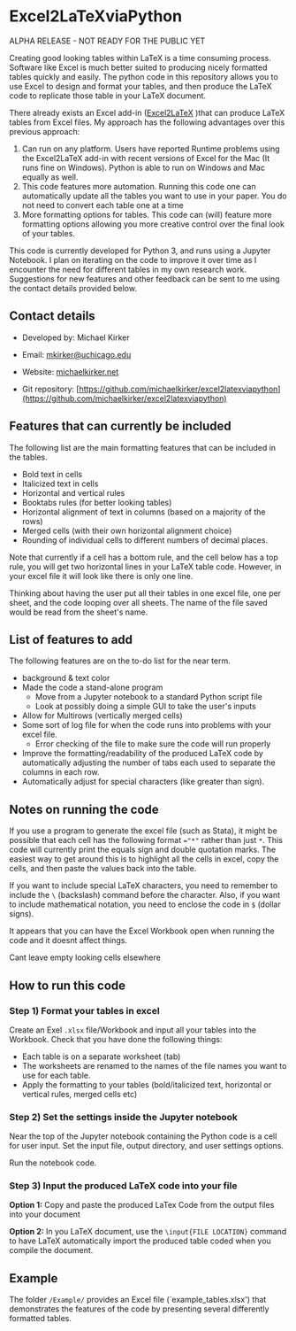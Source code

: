 # Excel2LaTeXviaPython #

ALPHA RELEASE - NOT READY FOR THE PUBLIC YET

Creating good looking tables within LaTeX is a time consuming process. Software like Excel is much better suited to producing nicely formatted tables quickly and easily. The python code in this repository allows you to use Excel to design and format your tables, and then produce the LaTeX code to replicate those table in your LaTeX document.

There already exists an Excel add-in ([Excel2LaTeX](https://www.ctan.org/tex-archive/support/excel2latex/) )that can produce LaTeX tables from Excel files. My approach has the following advantages over this previous approach:

1. Can run on any platform. Users have reported Runtime problems using the Excel2LaTeX add-in with recent versions of Excel for the Mac (It runs fine on Windows). Python is able to run on Windows and Mac equally as well. 
2. This code features more automation. Running this code one can automatically update all the tables you want to use in your paper. You do not need to convert each table one at a time
3. More formatting options for tables. This code can (will) feature more formatting options allowing you more creative control over the final look of your tables.

This code is currently developed for Python 3, and runs using a Jupyter Notebook. I plan on iterating on the code to improve it over time as I encounter the need for different tables in my own research work. Suggestions for new features and other feedback can be sent to me using the contact details provided below.



## Contact details ##

* Developed by: Michael Kirker

* Email: <mkirker@uchicago.edu>

* Website: [michaelkirker.net](http://michaelkirker.net)

* Git repository: [https://github.com/michaelkirker/excel2latexviapython](https://github.com/michaelkirker/excel2latexviapython)


## Features that can currently be included ##

The following list are the main formatting features that can be included in the tables.

- Bold text in cells
- Italicized text in cells
- Horizontal and vertical rules
- Booktabs rules (for better looking tables)
- Horizontal alignment of text in columns (based on a majority of the rows)
- Merged cells (with their own horizontal alignment choice)
- Rounding of individual cells to different numbers of decimal places.

Note that currently if a cell has a bottom rule, and the cell below has a top rule, you will get two horizontal lines in your LaTeX table code. However, in your excel file it will look like there is only one line.

Thinking about having the user put all their tables in one excel file, one per sheet, and the code looping over all sheets. The name of the file saved would be read from the sheet's name.

## List of features to add ##
The following features are on the to-do list for the near term.


- background & text color
- Made the code a stand-alone program
	- Move from a Jupyter notebook to a standard Python script file
	- Look at possibly doing a simple GUI to take the user's inputs
- Allow for Multirows (vertically merged cells)
- Some sort of log file for when the code runs into problems with your excel file.
	- Error checking of the file to make sure the code will run properly
- Improve the formatting/readability of the produced LaTeX code by automatically adjusting the number of tabs each used to separate the columns in each row.
- Automatically adjust for special characters (like greater than sign).

## Notes on running the code ##

If you use a program to generate the excel file (such as Stata), it might be possible that each cell has the following format `="*"` rather than just `*`. This code will currently print the equals sign and double quotation marks. The easiest way to get around this is to highlight all the cells in excel, copy the cells, and then paste the values back into the table.

If you want to include special LaTeX characters, you need to remember to include the `\` (backslash) command before the character. Also, if you want to include mathematical notation, you need to enclose the code in `$` (dollar signs).


It appears that you can have the Excel Workbook open when running the code and it doesnt affect things.


Cant leave empty looking cells elsewhere


## How to run this code ##


### Step 1) Format your tables in excel ###
Create an Exel `.xlsx` file/Workbook and input all your tables into the Workbook. Check that you have done the following things:

- Each table is on a separate worksheet (tab)
- The worksheets are renamed to the names of the file names you want to use for each table.
- Apply the formatting to your tables (bold/italicized text, horizontal or vertical rules, merged cells etc)



### Step 2) Set the settings inside the Jupyter notebook ###

Near the top of the Jupyter notebook containing the Python code is a cell for user input. Set the input file, output directory, and user settings options.

Run the notebook code.

### Step 3) Input the produced LaTeX code into your file ###


**Option 1:** Copy and paste the produced LaTex Code from the output files into your document

**Option 2:** In you LaTeX document, use the `\input{FILE LOCATION}` command to have LaTeX automatically import the produced table coded when you compile the document. 


## Example ##

The folder `/Example/` provides an Excel file (`example_tables.xlsx') that demonstrates the features of the code by presenting several differently formatted tables.